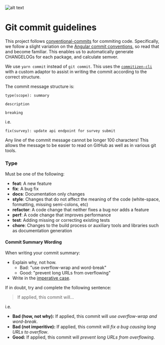 ![alt text](https://increscotech.com/_next/static/images/logo-dark-692f2e4b1db92d8749d96ba04bcfb42d.svg)

# Git commit guidelines

This project follows [conventional-commits](https://conventionalcommits.org) for commiting code. Specifically, we follow a slight variation on the [Angular commit conventions](https://github.com/angular/angular.js/blob/31fb6fa6db826d90b9268997b5d1e3b8b0ae010a/DEVELOPERS.md#commits), so read that and become familiar. This enables us to automatically generate CHANGELOGs for each package, and calculate semver.

We use `yarn commit` instead of `git commit`. This uses the [`commitizen-cli`](https://github.com/commitizen/cz-cli) with a custom adaptor to assist in writing the commit according to the correct structure.

The commit message structure is:

```
type(scope): summary

description

breaking
```

i.e.

```
fix(survey): update api endpoint for survey submit

```

Any line of the commit message cannot be longer 100 characters! This allows the message to be easier
to read on GitHub as well as in various git tools.

### Type

Must be one of the following:

- **feat**: A new feature
- **fix**: A bug fix
- **docs**: Documentation only changes
- **style**: Changes that do not affect the meaning of the code (white-space, formatting, missing
  semi-colons, etc)
- **refactor**: A code change that neither fixes a bug nor adds a feature
- **perf**: A code change that improves performance
- **test**: Adding missing or correcting existing tests
- **chore**: Changes to the build process or auxiliary tools and libraries such as documentation
  generation

#### Commit Summary Wording

When writing your commit summary:

- Explain why, not how.
  - Bad: "use overflow-wrap and word-break"
  - Good: "prevent long URLs from overflowing"
- Write in the [imperative case](https://chris.beams.io/posts/git-commit/#imperative).

If in doubt, try and complete the following sentence:

> If applied, this commit will...

i.e.

- **Bad (how, not why):** If applied, this commit will _use overflow-wrap and word-break_.
- **Bad (not imperitive):** If applied, this commit will _fix a bug causing long URLs to overflow_.
- **Good:** If applied, this commit will _prevent long URLs from overflowing_.
